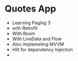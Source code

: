 # Quotes App
- Learning Paging 3
- with Retrofit
- With Room
- With LiveData and Flow
- Also implemeting MVVM
- Hilt for dependency Injection
- 
